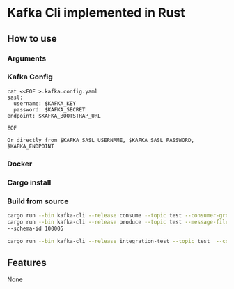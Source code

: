 # Kafka Cli implemented in Rust

## How to use

### Arguments


### Kafka Config

```
cat <<EOF >.kafka.config.yaml
sasl:
  username: $KAFKA_KEY
  password: $KAFKA_SECRET
endpoint: $KAFKA_BOOTSTRAP_URL

EOF

Or directly from $KAFKA_SASL_USERNAME, $KAFKA_SASL_PASSWORD, $KAFKA_ENDPOINT

```

### Docker


### Cargo install


### Build from source

```bash
cargo run --bin kafka-cli --release consume --topic test --consumer-group-id local-test --partition 0 --schema-id 100007
cargo run --bin kafka-cli --release produce --topic test --message-file resources/msg.msg --key-file resources/key.msg 
--schema-id 100005

cargo run --bin kafka-cli --release integration-test --topic test  --consumer-group-id cli-test --message-file resources/msg.json --key-file resources/key.json  --schema-id 100007

```

## Features

None
